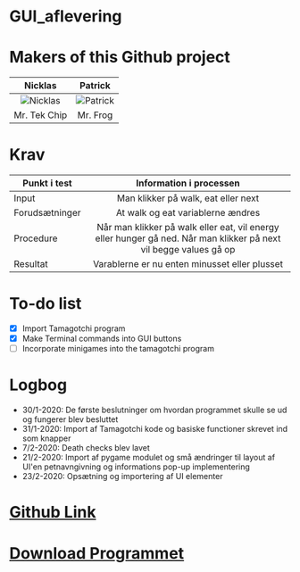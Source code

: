 # GUI_aflevering
# Makers of this Github project

Nicklas | Patrick
:------:|:------:
![Nicklas](https://avatars2.githubusercontent.com/u/44356711?s=64&v=64)|![Patrick](https://avatars0.githubusercontent.com/u/44425816?s=64&v=64)|
Mr. Tek Chip|Mr. Frog
# Krav
| Punkt i test  | Information i processen | 
| ------------- |:-------------:|
| Input         | Man klikker på walk, eat eller next|
| Forudsætninger| At walk og eat variablerne ændres |
| Procedure     | Når man klikker på walk eller eat, vil energy eller hunger gå ned. Når man klikker på next vil begge values gå op     |
| Resultat | Varablerne er nu enten minusset eller plusset |

# To-do list
- [x] Import Tamagotchi program
- [x] Make Terminal commands into GUI buttons
- [ ] Incorporate minigames into the tamagotchi program

# Logbog

- 30/1-2020:
De første beslutninger om hvordan programmet skulle se ud og fungerer blev besluttet
- 31/1-2020:
Import af Tamagotchi kode og basiske functioner skrevet ind som knapper 
- 7/2-2020:
Death checks blev lavet
- 21/2-2020:
Import af pygame modulet og små ændringer til layout af UI'en
petnavngivning og informations pop-up implementering
- 23/2-2020:
Opsætning og importering af UI elementer 

# [Github Link](https://github.com/PatrickPLG/GUI_aflevering)
# [Download Programmet](https://github.com/PatrickPLG/GUI_aflevering/blob/master/Opgaver/petGUI.zip)
